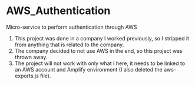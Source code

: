 # AWS_Authentication
Micro-service to perform authentication through AWS

1. This project was done in a company I worked previously, so I stripped it from anything that is related to the company.
2. The company decided to not use AWS in the end, so this project was thrown away.
3. The project will not work with only what I here, it needs to be linked to an AWS account and Amplify environment (I also deleted the aws-exports.js file).
